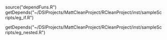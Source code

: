 source("dependFuns.R")
getDepends("~/DSIProjects/MattCleanProject/RCleanProject/inst/sampleScripts/eg_if.R")

getDepends("~/DSIProjects/MattCleanProject/RCleanProject/inst/sampleScripts/eg_nested.R")
